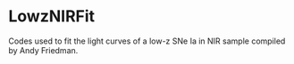 # LowzNIRFit

Codes used to fit the light curves of a low-z SNe Ia in NIR sample compiled by Andy Friedman.
